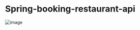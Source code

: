 # Spring-booking-restaurant-api


![image](https://user-images.githubusercontent.com/55087820/113476302-01fa4800-947b-11eb-9fca-427c059a5023.png)
